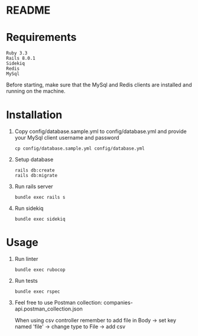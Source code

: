 # README


# Requirements

```
Ruby 3.3
Rails 8.0.1
Sidekiq
Redis
MySql
```

Before starting, make sure that the MySql and Redis clients are installed and running on the machine.

# Installation

1. Copy config/database.sample.yml to config/database.yml and provide your MySql client username and password

    ```
    cp config/database.sample.yml config/database.yml
    ```

2. Setup database

    ```
    rails db:create
    rails db:migrate
    ```

3. Run rails server

    ```
    bundle exec rails s
    ```

4. Run sidekiq

    ```
    bundle exec sidekiq
    ```


# Usage

1. Run linter

    ```
    bundle exec rubocop
    ```

2. Run tests

    ```
    bundle exec rspec
    ```

3. Feel free to use Postman collection: companies-api.postman_collection.json

    When using csv controller remember to add file in Body -> set key named 'file' -> change type to File -> add csv
